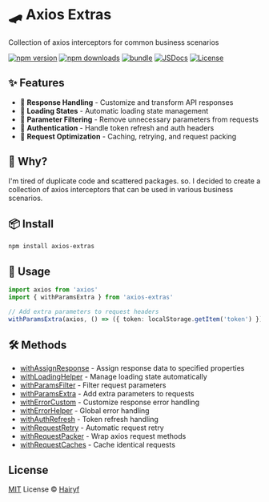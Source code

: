 # 🛹 Axios Extras

Collection of axios interceptors for common business scenarios

[![npm version][npm-version-src]][npm-version-href]
[![npm downloads][npm-downloads-src]][npm-downloads-href]
[![bundle][bundle-src]][bundle-href]
[![JSDocs][jsdocs-src]][jsdocs-href]
[![License][license-src]][license-href]

## ✨ Features

- 🔄 **Response Handling** - Customize and transform API responses
- 🚦 **Loading States** - Automatic loading state management
- 🧹 **Parameter Filtering** - Remove unnecessary parameters from requests
- 🔑 **Authentication** - Handle token refresh and auth headers
- 🔁 **Request Optimization** - Caching, retrying, and request packing

## 💬 Why?

I'm tired of duplicate code and scattered packages. so. I decided to create a collection of axios interceptors that can be used in various business scenarios.

## 📦 Install

```bash
npm install axios-extras
```

## 🚀 Usage

```typescript
import axios from 'axios'
import { withParamsExtra } from 'axios-extras'

// Add extra parameters to request headers
withParamsExtra(axios, () => ({ token: localStorage.getItem('token') }), 'headers')
```

## 🛠️ Methods

- [withAssignResponse](src/assign-response/README.md) - Assign response data to specified properties
- [withLoadingHelper](src/loading-helper/README.md) - Manage loading state automatically
- [withParamsFilter](src/params-filter/README.md) - Filter request parameters
- [withParamsExtra](src/params-extra/README.md) - Add extra parameters to requests
- [withErrorCustom](src/error-custom/README.md) - Customize response error handling
- [withErrorHelper](src/error-helper/README.md) - Global error handling
- [withAuthRefresh](src/auth-refresh/README.md) - Token refresh handling
- [withRequestRetry](src/request-retry/README.md) - Automatic request retry
- [withRequestPacker](src/request-packer/README.md) - Wrap axios request methods
- [withRequestCaches](src/request-caches/README.md) - Cache identical requests
## License

[MIT](./LICENSE) License © [Hairyf](https://github.com/hairyf)

<!-- Badges -->

[npm-version-src]: https://img.shields.io/npm/v/axios-extras?style=flat&colorA=080f12&colorB=1fa669
[npm-version-href]: https://npmjs.com/package/axios-extras
[npm-downloads-src]: https://img.shields.io/npm/dm/axios-extras?style=flat&colorA=080f12&colorB=1fa669
[npm-downloads-href]: https://npmjs.com/package/axios-extras
[bundle-src]: https://img.shields.io/bundlephobia/minzip/axios-extras?style=flat&colorA=080f12&colorB=1fa669&label=minzip
[bundle-href]: https://bundlephobia.com/result?p=axios-extras
[license-src]: https://img.shields.io/github/license/hairyf/axios-extras.svg?style=flat&colorA=080f12&colorB=1fa669
[license-href]: https://github.com/hairyf/axios-extras/blob/main/LICENSE
[jsdocs-src]: https://img.shields.io/badge/jsdocs-reference-080f12?style=flat&colorA=080f12&colorB=1fa669
[jsdocs-href]: https://www.jsdocs.io/package/axios-extras
